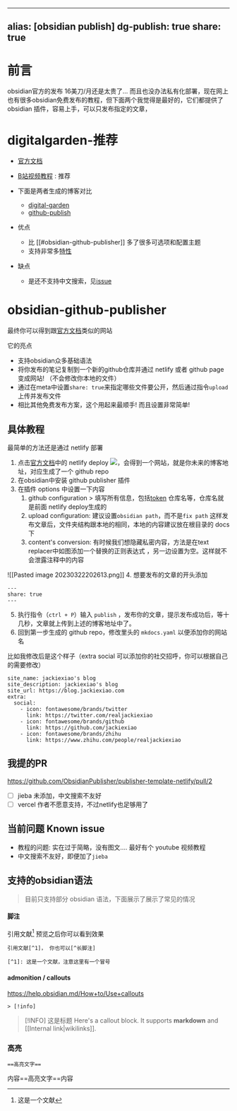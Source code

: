 
---
alias: [obsidian publish]
dg-publish: true
share: true
---

# 前言
obsidian官方的发布 16美刀/月还是太贵了... 而且也没办法私有化部署，现在网上也有很多obsidian免费发布的教程，但下面两个我觉得是最好的，它们都提供了 obsidian 插件，容易上手，可以只发布指定的文章，

# digitalgarden-推荐

- [官方文档](https://dg-docs.ole.dev/)
- [B站视频教程](https://www.bilibili.com/video/BV13V4y1c76b) : 推荐

- 下面是两者生成的博客对比
    - [digital-garden](https://digitalgarden-lime.vercel.app/)
    - [github-publish](https://obsidian-github-publish.vercel.app)

- 优点
    - 比 [[#obsidian-github-publisher]] 多了很多可选项和配置主题
    - 支持非常多[特性](https://dg-docs.ole.dev/features/)
- 缺点
    - 是还不支持中文搜索，见[issue](https://github.com/oleeskild/obsidian-digital-garden/issues/219)

# obsidian-github-publisher
最终你可以得到跟[官方文档](https://obsidian-publisher.netlify.app/)类似的网站

它的亮点
- 支持obsidian众多基础语法
- 将你发布的笔记复制到一个新的github仓库并通过 netlify 或者 github page变成网站! （不会修改你本地的文件）
- 通过在meta中设置`share: true`来指定哪些文件要公开，然后通过指令`upload`上传并发布文件
- 相比其他免费发布方案，这个用起来最顺手! 而且设置非常简单!

## 具体教程

最简单的方法还是通过 netlify 部署
1. 点击[官方文档](https://obsidian-publisher.netlify.app/)中的 netlify deploy <a href="https://app.netlify.com/start/deploy?repository=https://github.com/ObsidianPublisher/publisher-template-netlify"><img src="https://www.netlify.com/img/deploy/button.svg"></a>，会得到一个网站，就是你未来的博客地址，对应生成了一个 github repo
2. 在obsidian中安装 github publisher 插件
3. 在插件 options 中设置一下内容
    1. github configuration > 填写所有信息，包括[token](https://github.com/settings/tokens) 仓库名等，仓库名就是前面 netlify deploy生成的
    2. upload configuration: 建议设置`obsidian path`，而不是`fix path` 这样发布文章后，文件夹结构跟本地的相同，本地的内容建议放在根目录的 docs 下
    3. content's conversion: 有时候我们想隐藏私密内容，方法是在text replacer中如图添加一个替换的正则表达式 ，另一边设置为空。这样就不会泄露注释中的内容

![[Pasted image 20230322202613.png]]
4. 想要发布的文章的开头添加
```
---
share: true
---
```
5. 执行指令（`ctrl + P`）输入 `publish` ，发布你的文章，提示发布成功后，等十几秒，文章就上传到上述的博客地址中了。
6. 回到第一步生成的 github repo，修改里头的 `mkdocs.yaml` 以便添加你的网站名

比如我修改后是这个样子（extra social 可以添加你的社交招呼，你可以根据自己的需要修改）
```
site_name: jackiexiao's blog
site_description: jackiexiao's blog
site_url: https://blog.jackiexiao.com
extra:
  social:
    - icon: fontawesome/brands/twitter
      link: https://twitter.com/realjackiexiao
    - icon: fontawesome/brands/github
      link: https://github.com/jackiexiao
    - icon: fontawesome/brands/zhihu
      link: https://www.zhihu.com/people/realjackiexiao
```

## 我提的PR
https://github.com/ObsidianPublisher/publisher-template-netlify/pull/2

- [ ] jieba 未添加，中文搜索不友好
- [ ] vercel 作者不愿意支持，不过netlify也足够用了

## 当前问题 Known issue
- 教程的问题: 实在过于简略，没有图文.... 最好有个 youtube 视频教程
- 中文搜索不友好，即便加了`jieba`

## 支持的obsidian语法
> 目前只支持部分 obsidian 语法，下面展示了展示了常见的情况

#### 脚注
引用文献[^1]  预览之后你可以看到效果

[^1]: 这是一个文献

```
引用文献[^1]， 你也可以[^长脚注]

[^1]: 这是一个文献，注意这里有一个冒号

```
#### admonition / callouts
https://help.obsidian.md/How+to/Use+callouts

```
> [!info]
```

> [!INFO] 这是标题
> Here's a callout block.
> It supports **markdown** and [[Internal link|wikilinks]].

### 高亮
```
==高亮文字==
```

内容==高亮文字==内容
